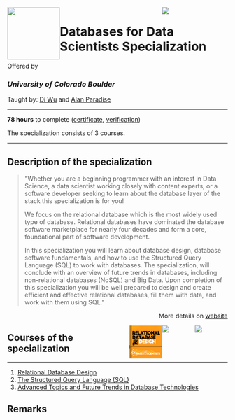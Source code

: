 <a href="https://www.coursera.org/specializations/databases-for-data-scientists">
  <img src="/img/Databases_for_Data_Scientists_Specialization_logo.png" width="150" align="right">
</a>

<img src="https://upload.wikimedia.org/wikipedia/commons/c/c3/Colorado_Buffaloes_wordmark.svg" width="120" height="120" align="left">

# Databases for Data Scientists Specialization

Offered by 
### *University of Colorado Boulder*

Taught by: [Di Wu](https://www.coursera.org/instructor/di-wu) and [Alan Paradise](https://www.coursera.org/instructor/alan-paradise)

---

**78 hours** to complete ([certificate](./Certificate/cert.pdf), [verification](verification_link))

The specialization consists of 3 courses. 

---

## Description of the specialization

>"Whether you are a beginning programmer with an interest in Data Science, a data scientist working closely with content experts, or a software developer seeking to learn about the database layer of the stack this specialization is for you!
>
>We focus on the relational database which is the most widely used type of database.  Relational databases have dominated the database software marketplace for nearly four decades and form a core, foundational part of software development. 
>
>In this specialization you will learn about database design, database software fundamentals, and how to use the Structured Query Language (SQL) to work with databases. The specialization, will conclude with an overview of future trends in databases, including non-relational databases (NoSQL) and Big Data. Upon completion of this specialization you will be well prepared to design and create efficient and effective relational databases, fill them with data, and work with them using SQL."

<p align="right">More details on <a href="https://www.coursera.org/specializations/databases-for-data-scientists">website</a></p>

<a href="https://www.coursera.org/learn/advanced-topics-future-trends-database-technologies">
  <img src="/img/course3_logo" width="75" align="right">
</a>
<a href="https://www.coursera.org/learn/the-structured-query-language-sql">
  <img src="/img/course2_logo" width="75" align="right">
</a>
<a href="https://www.coursera.org/learn/relational-database-design">
  <img src="/img/Relational_Database_Design_logo.png" width="75" align="right">
</a>

## Courses of the specialization

---

1. [Relational Database Design](./course1_folder)
2. [The Structured Query Language (SQL)](./course2_folder)
3. [Advanced Topics and Future Trends in Database Technologies](./course3_folder)

## Remarks
